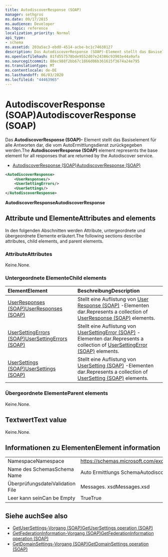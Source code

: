 ```yaml
---
title: AutodiscoverResponse (SOAP)
manager: sethgros
ms.date: 09/17/2015
ms.audience: Developer
ms.topic: reference
localization_priority: Normal
api_type:
- schema
ms.assetid: 203a5ac3-ebd0-4514-acbe-bc1c74638127
description: Das AutodiscoverResponse (SOAP)-Element stellt das Basiselement für alle Antworten dar, die vom AutoErmittlungsdienst zurückgegeben werden.
ms.openlocfilehash: 81fd557578bde9552d07e24386c93903e44a9afa
ms.sourcegitcommit: 88ec988f2bb67c1866d06b361615f3674a24e795
ms.translationtype: MT
ms.contentlocale: de-DE
ms.lasthandoff: 06/03/2020
ms.locfileid: "44463965"
---
```

# <a name="autodiscoverresponse-soap"></a><span data-ttu-id="eb860-103">AutodiscoverResponse (SOAP)</span><span class="sxs-lookup"><span data-stu-id="eb860-103">AutodiscoverResponse (SOAP)</span></span>

<span data-ttu-id="eb860-104">Das **AutodiscoverResponse (SOAP)-** Element stellt das Basiselement für alle Antworten dar, die vom AutoErmittlungsdienst zurückgegeben werden.</span><span class="sxs-lookup"><span data-stu-id="eb860-104">The **AutodiscoverResponse (SOAP)** element represents the base element for all responses that are returned by the Autodiscover service.</span></span> 
  
- [<span data-ttu-id="eb860-105">AutodiscoverResponse (SOAP)</span><span class="sxs-lookup"><span data-stu-id="eb860-105">AutodiscoverResponse (SOAP)</span></span>](autodiscoverresponse-soap.md)
  
```XML
<AutodiscoverResponse>
    <UserResponses/>
    <UserSettingErrors/>
    <UserSettings/>
</AutodiscoverResponse>

```

 <span data-ttu-id="eb860-106">**AutodiscoverResponse**</span><span class="sxs-lookup"><span data-stu-id="eb860-106">**AutodiscoverResponse**</span></span>
## <a name="attributes-and-elements"></a><span data-ttu-id="eb860-107">Attribute und Elemente</span><span class="sxs-lookup"><span data-stu-id="eb860-107">Attributes and elements</span></span>

<span data-ttu-id="eb860-108">In den folgenden Abschnitten werden Attribute, untergeordnete und übergeordnete Elemente erläutert.</span><span class="sxs-lookup"><span data-stu-id="eb860-108">The following sections describe attributes, child elements, and parent elements.</span></span>
  
### <a name="attributes"></a><span data-ttu-id="eb860-109">Attribute</span><span class="sxs-lookup"><span data-stu-id="eb860-109">Attributes</span></span>

<span data-ttu-id="eb860-110">Keine.</span><span class="sxs-lookup"><span data-stu-id="eb860-110">None.</span></span>
  
### <a name="child-elements"></a><span data-ttu-id="eb860-111">Untergeordnete Elemente</span><span class="sxs-lookup"><span data-stu-id="eb860-111">Child elements</span></span>

|<span data-ttu-id="eb860-112">**Element**</span><span class="sxs-lookup"><span data-stu-id="eb860-112">**Element**</span></span>|<span data-ttu-id="eb860-113">**Beschreibung**</span><span class="sxs-lookup"><span data-stu-id="eb860-113">**Description**</span></span>|
|:-----|:-----|
|[<span data-ttu-id="eb860-114">UserResponses (SOAP)</span><span class="sxs-lookup"><span data-stu-id="eb860-114">UserResponses (SOAP)</span></span>](userresponses-soap.md) <br/> |<span data-ttu-id="eb860-115">Stellt eine Auflistung von [User Response (SOAP)](userresponse-soap.md) -Elementen dar.</span><span class="sxs-lookup"><span data-stu-id="eb860-115">Represents a collection of [UserResponse (SOAP)](userresponse-soap.md) elements.</span></span>  <br/> |
|[<span data-ttu-id="eb860-116">UserSettingErrors (SOAP)</span><span class="sxs-lookup"><span data-stu-id="eb860-116">UserSettingErrors (SOAP)</span></span>](usersettingerrors-soap.md) <br/> |<span data-ttu-id="eb860-117">Stellt eine Auflistung von [UserSettingError (SOAP)](usersettingerror-soap.md) -Elementen dar.</span><span class="sxs-lookup"><span data-stu-id="eb860-117">Represents a collection of [UserSettingError (SOAP)](usersettingerror-soap.md) elements.</span></span>  <br/> |
|[<span data-ttu-id="eb860-118">UserSettings (SOAP)</span><span class="sxs-lookup"><span data-stu-id="eb860-118">UserSettings (SOAP)</span></span>](usersettings-soap.md) <br/> |<span data-ttu-id="eb860-119">Stellt eine Auflistung von [UserSetting (SOAP)](usersetting-soap.md) -Elementen dar.</span><span class="sxs-lookup"><span data-stu-id="eb860-119">Represents a collection of [UserSetting (SOAP)](usersetting-soap.md) elements.</span></span>  <br/> |
   
### <a name="parent-elements"></a><span data-ttu-id="eb860-120">Übergeordnete Elemente</span><span class="sxs-lookup"><span data-stu-id="eb860-120">Parent elements</span></span>

<span data-ttu-id="eb860-121">Keine.</span><span class="sxs-lookup"><span data-stu-id="eb860-121">None.</span></span>
  
## <a name="text-value"></a><span data-ttu-id="eb860-122">Textwert</span><span class="sxs-lookup"><span data-stu-id="eb860-122">Text value</span></span>

<span data-ttu-id="eb860-123">Keine.</span><span class="sxs-lookup"><span data-stu-id="eb860-123">None.</span></span>
  
## <a name="element-information"></a><span data-ttu-id="eb860-124">Informationen zu Elementen</span><span class="sxs-lookup"><span data-stu-id="eb860-124">Element information</span></span>

|||
|:-----|:-----|
|<span data-ttu-id="eb860-125">Namespace</span><span class="sxs-lookup"><span data-stu-id="eb860-125">Namespace</span></span>  <br/> |https://schemas.microsoft.com/exchange/2010/Autodiscover  <br/> |
|<span data-ttu-id="eb860-126">Name des Schemas</span><span class="sxs-lookup"><span data-stu-id="eb860-126">Schema Name</span></span>  <br/> |<span data-ttu-id="eb860-127">Auto Ermittlungs Schema</span><span class="sxs-lookup"><span data-stu-id="eb860-127">Autodiscover schema</span></span>  <br/> |
|<span data-ttu-id="eb860-128">Überprüfungsdatei</span><span class="sxs-lookup"><span data-stu-id="eb860-128">Validation File</span></span>  <br/> |<span data-ttu-id="eb860-129">Messages. xsd</span><span class="sxs-lookup"><span data-stu-id="eb860-129">Messages.xsd</span></span>  <br/> |
|<span data-ttu-id="eb860-130">Leer kann sein</span><span class="sxs-lookup"><span data-stu-id="eb860-130">Can be Empty</span></span>  <br/> |<span data-ttu-id="eb860-131">True</span><span class="sxs-lookup"><span data-stu-id="eb860-131">True</span></span>  <br/> |
   
## <a name="see-also"></a><span data-ttu-id="eb860-132">Siehe auch</span><span class="sxs-lookup"><span data-stu-id="eb860-132">See also</span></span>

- [<span data-ttu-id="eb860-133">GetUserSettings-Vorgang (SOAP)</span><span class="sxs-lookup"><span data-stu-id="eb860-133">GetUserSettings operation (SOAP)</span></span>](getusersettings-operation-soap.md)
- [<span data-ttu-id="eb860-134">GetFederationInformation-Vorgang (SOAP)</span><span class="sxs-lookup"><span data-stu-id="eb860-134">GetFederationInformation operation (SOAP)</span></span>](getfederationinformation-operation-soap.md)
- [<span data-ttu-id="eb860-135">GetDomainSettings-Vorgang (SOAP)</span><span class="sxs-lookup"><span data-stu-id="eb860-135">GetDomainSettings operation (SOAP)</span></span>](getdomainsettings-operation-soap.md)

